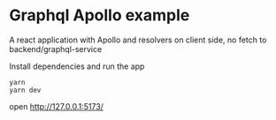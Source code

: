 # Graphql Apollo example

A react application with Apollo and resolvers on client side, no fetch to backend/graphql-service

Install dependencies and run the app

```
yarn
yarn dev
```

open http://127.0.0.1:5173/
